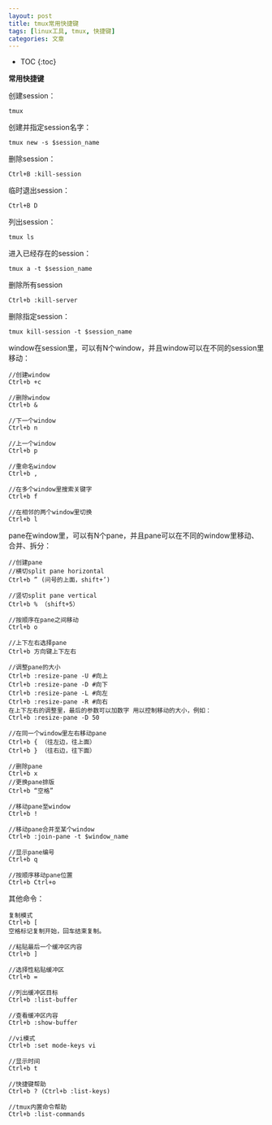 ```yaml
---
layout: post
title: tmux常用快捷键
tags: [linux工具, tmux, 快捷键]
categories: 文章
---
```


* TOC
{:toc}

**常用快捷键**

创建session：

```shell
tmux
```

创建并指定session名字：

```shell
tmux new -s $session_name
```

删除session：

```
Ctrl+B :kill-session
```

临时退出session：

```
Ctrl+B D
```

列出session：

```shell
tmux ls
```

进入已经存在的session：

```
tmux a -t $session_name
```

删除所有session

```
Ctrl+b :kill-server
```

删除指定session：

```
tmux kill-session -t $session_name
```

window在session里，可以有N个window，并且window可以在不同的session里移动：

```
//创建window
Ctrl+b +c

//删除window
Ctrl+b &

//下一个window
Ctrl+b n

//上一个window
Ctrl+b p

//重命名window
Ctrl+b ,

//在多个window里搜索关键字
Ctrl+b f

//在相邻的两个window里切换
Ctrl+b l
```

pane在window里，可以有N个pane，并且pane可以在不同的window里移动、合并、拆分：

```
//创建pane
//横切split pane horizontal
Ctrl+b ” (问号的上面，shift+’)

//竖切split pane vertical
Ctrl+b % （shift+5）

//按顺序在pane之间移动
Ctrl+b o

//上下左右选择pane
Ctrl+b 方向键上下左右

//调整pane的大小
Ctrl+b :resize-pane -U #向上
Ctrl+b :resize-pane -D #向下
Ctrl+b :resize-pane -L #向左
Ctrl+b :resize-pane -R #向右
在上下左右的调整里，最后的参数可以加数字 用以控制移动的大小，例如：
Ctrl+b :resize-pane -D 50

//在同一个window里左右移动pane
Ctrl+b { （往左边，往上面）
Ctrl+b } （往右边，往下面）

//删除pane
Ctrl+b x
//更换pane排版
Ctrl+b “空格”

//移动pane至window
Ctrl+b !

//移动pane合并至某个window
Ctrl+b :join-pane -t $window_name

//显示pane编号
Ctrl+b q

//按顺序移动pane位置
Ctrl+b Ctrl+o
```

其他命令：

```
复制模式
Ctrl+b [
空格标记复制开始，回车结束复制。

//粘贴最后一个缓冲区内容
Ctrl+b ]

//选择性粘贴缓冲区
Ctrl+b =

//列出缓冲区目标
Ctrl+b :list-buffer

//查看缓冲区内容
Ctrl+b :show-buffer

//vi模式
Ctrl+b :set mode-keys vi

//显示时间
Ctrl+b t

//快捷键帮助
Ctrl+b ? (Ctrl+b :list-keys)

//tmux内置命令帮助
Ctrl+b :list-commands
```

